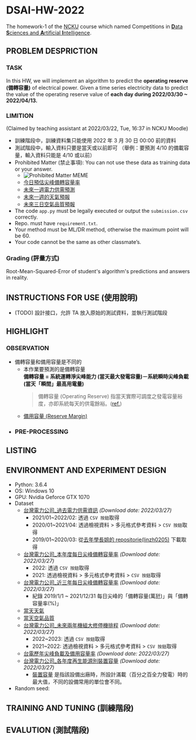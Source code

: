 # DSAI-HW-2022
The homework-1 of the [NCKU](https://www.ncku.edu.tw/index.php?Lang=en) course which named Competitions in [**D**ata **S**ciences and **A**rtificial **I**ntelligence](http://class-qry.acad.ncku.edu.tw/syllabus/online_display.php?syear=0110&sem=2&co_no=P75J000&class_code=).

## PROBLEM DESPRICTION
### TASK
In this HW, we will implement an algorithm to predict the **operating reserve (備轉容量)** of electrical power. Given a time series electricity data to predict the value of the operating reserve value of **each day during 2022/03/30 ~ 2022/04/13.**
### LIMITION
(Claimed by teaching assistant at 2022/03/22, Tue, 16:37 in NCKU Moodle)
* 訓練階段中，訓練資料集只能使用 2022 年 3 月 30 日 00:00 前的資料
* 測試階段中，輸入資料只要是當天或以前即可 （舉例：要預測 4/10 的備載容量，輸入資料只能是 4/10 或以前）
* Prohibited Matter (禁止事項): You can not use these data as training data or your answer.
    * ![Prohibited Matter MEME](https://pic.pimg.tw/merfolk/4a0276872c9d2.jpg)
    * [今日預估尖峰備轉容量率](https://www.taipower.com.tw/tc/page.aspx?mid=206&cid=405&cchk=e1726094-d08c-431e-abee-05665ab1c974)
    * [未來一週電力供需預測](https://www.taipower.com.tw/tc/page.aspx?mid=209)
    * [未來一週的天氣預報](https://opendata.cwb.gov.tw/dataset/forecast/F-A0010-001)
    * [未來三日空氣品質預報](https://airtw.epa.gov.tw/CHT/Forecast/Forecast_3days.aspx)
* The code `app.py` must be legally executed or output the `submission.csv` correctly.
* Repo. must have `requirement.txt`.
* Your method must be ML/DR method, otherwise the maximum point will be 60.
* Your code cannot be the same as other classmate’s.
### Grading (評量方式)
Root-Mean-Squared-Error of student's algorithm's predictions and answers in reality.
## INSTRUCTIONS FOR USE (使用說明)
* (TODO) 設計接口，允許 TA 放入原始的測試資料，並執行測試階段
## **HIGHLIGHT**
### OBSERVATION
* 備轉容量和備用容量是不同的
    * 本作業要預測的是備轉容量<br>
      **備轉容量 = 系統運轉淨尖峰能力 (當天最大發電容量)－系統瞬時尖峰負載 (當天「瞬間」最高用電量)**
      > 備轉容量 (Operating Reserve) 指當天實際可調度之發電容量裕度，亦即系統每天的供電餘裕。([ref.](https://www.taipower.com.tw/tc/page.aspx?mid=206&cid=405&cchk=e1726094-d08c-431e-abee-05665ab1c974))
    * [備用容量 (Reserve Margin)](https://www.taipower.com.tw/tc/page.aspx?mid=212&cid=118&cchk=2b7682d9-46f8-4103-b636-02a5afeda67c)
* 
    ### PRE-PROCESSING

## LISTING
## ENVIRONMENT AND EXPERIMENT DESIGN
* Python: 3.6.4
* OS: Windows 10
* GPU: Nvidia Geforce GTX 1070
* Dataset
    * [台灣電力公司_過去電力供需資訊](https://data.gov.tw/dataset/19995) *(Download date: 2022/03/27)*
        * 2021/01~2022/02: 透過 `CSV 按鈕`取得 
        * 2020/01~2021/04: 透過檢視資料 > 多元格式參考資料 > `CSV 按鈕`取得
        * 2019/01~2020/03: 從[去年學長姐的 repositorie(linzh0205)](https://github.com/linzh0205/-Electricity-Forecasting/blob/main/train.csv) 下載取得
    * [台灣電力公司_本年度每日尖峰備轉容量率](https://data.gov.tw/dataset/25850) *(Download date: 2022/03/27)*
        * 2022: 透過 `CSV 按鈕`取得
        * 2021: 透過檢視資料 > 多元格式參考資料 > `CSV 按鈕`取得
    * [台灣電力公司_近三年每日尖峰備轉容量率](https://data.gov.tw/dataset/24945) *(Download date: 2022/03/27)*
      * 紀錄 2019/1/1 ~ 2021/12/31 每日尖峰的「備轉容量(萬瓩)」與「備轉容量率(%)」
    * [當天天氣](https://opendata.cwb.gov.tw/dataset/observation/O-A0003-001) 
    * [當天空氣品質](https://data.gov.tw/dataset/40448)
    * [台灣電力公司_未來兩年機組大修停機排程](https://data.gov.tw/dataset/35393) *(Download date: 2022/03/27)*
      * 2022~2023: 透過 `CSV 按鈕`取得 
      * 2021~2022: 透過檢視資料 > 多元格式參考資料 > `CSV 按鈕`取得
    * [台電歷年尖峰負載及備用容量率](https://data.gov.tw/dataset/8307) *(Download date: 2022/03/27)*
    * [台灣電力公司_各年度再生能源別裝置容量](https://data.gov.tw/dataset/29933) *(Download date: 2022/03/27)*
      * [裝置容量](https://smctw.tw/4223/) 是指該設備出廠時，所設計滿載（百分之百全力發電）時的最大值，不同的設備常用的單位會不同。
* Random seed: 
## TRAINING AND TUNING (訓練階段)
## EVALUTION (測試階段)